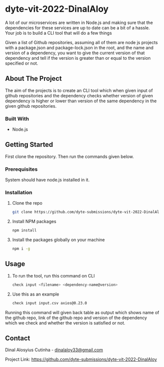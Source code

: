 # dyte-vit-2022-DinalAloy


A lot of our microservices are written in Node.js and making sure that the dependencies for these services are up to date can be a bit of a hassle. Your job is to build a CLI tool that will do a few things

Given a list of Github repositories, assuming all of them are node js projects with a package.json and package-lock.json in the root, and the name and version of a dependency, you want to give the current version of that dependency and tell if the version is greater than or equal to the version specified or not.


## About The Project

The aim of the projects is to create an CLI tool which when given input of github repositories and the dependency checks whether version of given dependency is higher or lower than version of the same dependency in the given github repositories.



### Built With

* Node.js


## Getting Started

First clone the repository. Then run the commands given below.

### Prerequisites

System should have node.js installed in it.

### Installation

1. Clone the repo
   ```sh
   git clone https://github.com/dyte-submissions/dyte-vit-2022-DinalAloy.git
   ```
2. Install NPM packages
   ```sh
   npm install
   ```
3. Install the packages globally on your machine
    ```sh
   npm i -g
   ```
   
   

<!-- USAGE EXAMPLES -->
## Usage
1. To run the tool, run this command on CLI
   ```sh
   check input <filename> <dependency-name@version> 
   ```
2. Use this as an example
   ```sh
   check input input.csv axios@0.23.0 
   ```
Running this command will given back table as output which shows name of the github repo, link of the github repo and version of the dependency which we check and whether the version is satisfied or not.




## Contact

Dinal Alosyius Cutinha - dinalaloy33@gmail.com

Project Link: https://github.com/dyte-submissions/dyte-vit-2022-DinalAloy
